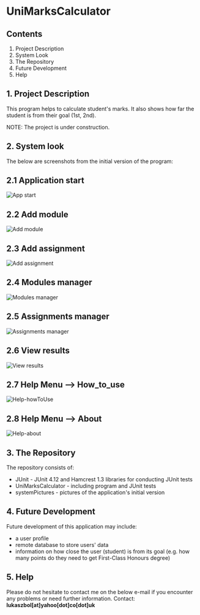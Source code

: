 # UniMarksCalculator

## Contents

1. Project Description
2. System Look
3. The Repository
4. Future Development
5. Help


## 1. Project Description  
This program helps to calculate student's marks. It also shows how far the student is from their goal (1st, 2nd).

NOTE: The project is under construction.


## 2. System look
The below are screenshots from the initial version of the program:


## 2.1 Application start
![App start](systemPictures/1-appStart.jpg)

## 2.2 Add module
![Add module](systemPictures/2-addModule.jpg)

## 2.3 Add assignment
![Add assignment](systemPictures/3-addAssignment.jpg)

## 2.4 Modules manager
![Modules manager](systemPictures/4-modulesManager.jpg)

## 2.5 Assignments manager
![Assignments manager](systemPictures/5-assignmentsManager.jpg)

## 2.6 View results
![View results](systemPictures/6-viewResults.jpg)

## 2.7 Help Menu --> How_to_use
![Help-howToUse](systemPictures/7-helpHowToUse.jpg)

## 2.8 Help Menu --> About
![Help-about](systemPictures/8-helpAbout.jpg)


## 3. The Repository  
The repository consists of:
- JUnit - JUnit 4.12 and Hamcrest 1.3 libraries for conducting JUnit tests
- UniMarksCalculator - including program and JUnit tests
- systemPictures - pictures of the application's initial version


## 4. Future Development 
Future development of this application may include:
- a user profile
- remote database to store users' data
- information on how close the user (student) is from its goal (e.g. how many points do they need to get First-Class Honours degree)

## 5. Help  
Please do not hesitate to contact me on the below e-mail if you encounter any problems or need further information.
Contact: <b>lukaszbol[at]yahoo[dot]co[dot]uk</b>
